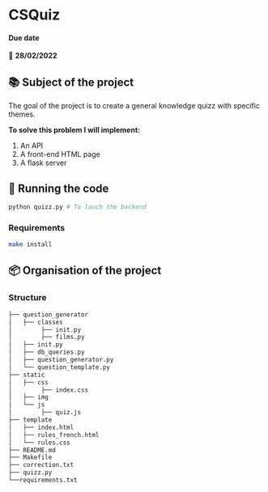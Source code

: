 # CSQuiz

#### Due date

:calendar: **28/02/2022**

## :books: Subject of the project

The goal of the project is to create a general knowledge quizz with specific themes.

**To solve this problem I will implement:**

1. An API
2. A front-end HTML page
3. A flask server

## :runner: Running the code

```bash
python quizz.py # To lauch the backend
```

### Requirements

```bash
make install
```

## :package: Organisation of the project

### Structure

```bash
├── question_generator
│   ├── classes
│        ├── init.py
│        ├── films.py
│   ├── init.py
│   ├── db_queries.py
│   ├── question_generator.py
│   └── question_template.py
├── static
│   ├── css
│        ├── index.css
│   ├── img
│   └── js
│        ├── quiz.js
├── template
│   ├── index.html
│   ├── rules_french.html
│   └── rules.css
├── README.md
├── Makefile
├── correction.txt
├── quizz.py
└──requirements.txt
```
